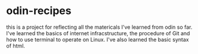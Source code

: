# odin-recipes
this is a project for reflecting all the matericals I've learned from odin so far.
I've learned the basics of internet infracstructure, the procedure of Git and how to use
terminal to operate on Linux. I've also learned the basic syntax of html.